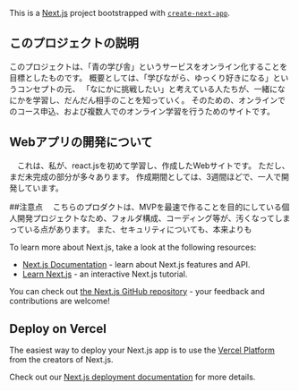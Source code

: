 This is a [Next.js](https://nextjs.org/) project bootstrapped with [`create-next-app`](https://github.com/vercel/next.js/tree/canary/packages/create-next-app).

## このプロジェクトの説明

このプロジェクトは、「青の学び舎」というサービスをオンライン化することを目標としたものです。
概要としては、「学びながら、ゆっくり好きになる」というコンセプトの元、
「なにかに挑戦したい」と考えている人たちが、一緒になにかを学習し、だんだん相手のことを知っていく。
そのための、オンラインでのコース申込、および複数人でのオンライン学習を行うためのサイトです。

## Webアプリの開発について
　これは、私が、react.jsを初めて学習し、作成したWebサイトです。
 ただし、まだ未完成の部分が多々あります。
 作成期間としては、3週間ほどで、一人で開発しています。
 
##注意点
　こちらのプロダクトは、MVPを最速で作ることを目的にしている個人開発プロジェクトなため、フォルダ構成、コーディング等が、汚くなってしまっている点があります。
 また、セキュリティについても、本来よりも

To learn more about Next.js, take a look at the following resources:

- [Next.js Documentation](https://nextjs.org/docs) - learn about Next.js features and API.
- [Learn Next.js](https://nextjs.org/learn) - an interactive Next.js tutorial.

You can check out [the Next.js GitHub repository](https://github.com/vercel/next.js/) - your feedback and contributions are welcome!

## Deploy on Vercel

The easiest way to deploy your Next.js app is to use the [Vercel Platform](https://vercel.com/new?utm_medium=default-template&filter=next.js&utm_source=create-next-app&utm_campaign=create-next-app-readme) from the creators of Next.js.

Check out our [Next.js deployment documentation](https://nextjs.org/docs/deployment) for more details.
